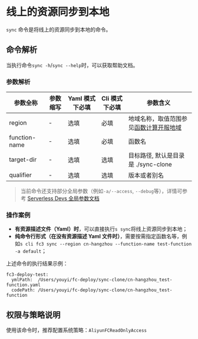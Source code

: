 # 线上的资源同步到本地

`sync` 命令是将线上的资源同步到本地的命令。

## 命令解析

当执行命令`sync -h`/`sync --help`时，可以获取帮助文档。

### 参数解析

| 参数全称      | 参数缩写 | Yaml 模式下必填 | Cli 模式下必填 | 参数含义                                                                                       |
| ------------- | -------- | --------------- | -------------- | ---------------------------------------------------------------------------------------------- |
| region        | -        | 选填            | 必填           | 地域名称，取值范围参见[函数计算开服地域](https://help.aliyun.com/document_detail/2512917.html) |
| function-name | -        | 选填            | 必填           | 函数名                                                                                         |
| target-dir    | -        | 选填            | 选填           | 目标路径, 默认是目录是 ./sync-clone                                                            |
| qualifier     | -        | 选填            | 选填           | 版本或者别名                                                                                   |

> 当前命令还支持部分全局参数（例如`-a/--access`, `--debug`等），详情可参考 [Serverless Devs 全局参数文档](../../builtin/index.md)

### 操作案例

- **有资源描述文件（Yaml）时**，可以直接执行`s sync`将线上资源同步到本地；
- **纯命令行形式（在没有资源描述 Yaml 文件时）**，需要按需指定函数名等，例如`s cli fc3 sync --region cn-hangzhou --function-name test-function -a default`；

上述命令的执行结果示例：

```text
fc3-deploy-test:
  ymlPath:  /Users/youyi/fc-deploy/sync-clone/cn-hangzhou_test-function.yaml
  codePath: /Users/youyi/fc-deploy/sync-clone/cn-hangzhou_test-function
```

## 权限与策略说明

使用该命令时，推荐配置系统策略：`AliyunFCReadOnlyAccess`
